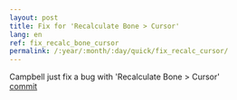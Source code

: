 ```yaml
---
layout: post
title: Fix for 'Recalculate Bone > Cursor'
lang: en
ref: fix_recalc_bone_cursor
permalink: /:year/:month/:day/quick/fix_recalc_cursor/
---
```


Campbell just fix a bug with 'Recalculate Bone > Cursor'  
[commit](https://developer.blender.org/rBe21af38f69577229c93cf46aab655384ee864948)
